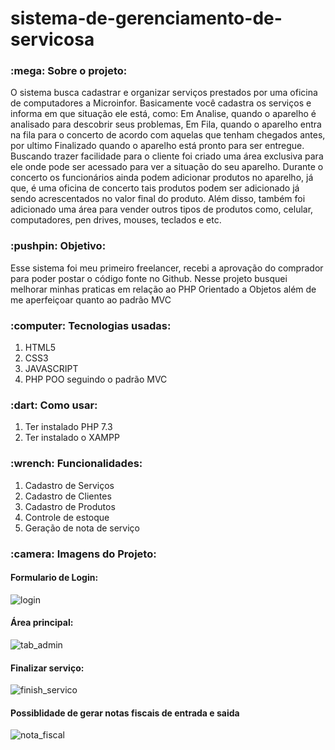 # sistema-de-gerenciamento-de-servicosa

<h3>:mega: Sobre o projeto: </h3>

O sistema busca cadastrar e organizar serviços prestados por uma oficina de computadores a Microinfor.
Basicamente você cadastra os serviços e informa em que situação ele está, como: Em Analise, quando o aparelho é analisado para descobrir seus problemas, Em Fila, quando o aparelho entra na fila para o concerto de acordo com aquelas que tenham chegados antes, por ultimo Finalizado quando o aparelho está pronto para ser entregue. 
Buscando trazer facilidade para o cliente foi criado uma área exclusiva para ele onde pode ser acessado para ver a situação do seu aparelho. Durante o concerto os funcionários ainda podem adicionar produtos no aparelho, já que, é uma oficina de concerto
tais produtos podem ser adicionado já sendo acrescentados no valor final do produto. Além disso, 
também foi adicionado uma área para vender outros tipos de produtos como, celular, computadores, pen drives, mouses, teclados e etc. 

<h3>:pushpin: Objetivo: </h3>
Esse sistema foi meu primeiro freelancer, recebi a aprovação do comprador para poder postar o código fonte no Github. Nesse projeto busquei melhorar minhas praticas em relação ao PHP Orientado a Objetos além de me aperfeiçoar quanto ao padrão MVC

<h3>:computer: Tecnologias usadas: </h3>
<ol>
  <li>HTML5</li>
  <li>CSS3</li>
  <li>JAVASCRIPT</li>
  <li>PHP POO seguindo o padrão MVC</li>
</ol>

<h3>:dart: Como usar:</h3>
<ol>
  <li>Ter instalado PHP 7.3</li>
  <li>Ter instalado o XAMPP</li>
</ol>

<h3>:wrench: Funcionalidades: </h3>
<ol>
  <li>Cadastro de Serviços</li>
  <li>Cadastro de Clientes</li>
  <li>Cadastro de Produtos</li>
  <li>Controle de estoque</li>
  <li>Geração de nota de serviço</li>
</ol>

<h3>:camera: Imagens do Projeto:</h3>

<h4>Formulario de Login: </h4>

![login](https://user-images.githubusercontent.com/65027607/199737925-d60e3e28-4554-4903-909d-e570d312c539.png)

<h4>Área principal: </h4>

![tab_admin](https://user-images.githubusercontent.com/65027607/199738202-3ef4b9d6-42cd-4d87-a521-07e3bea79705.png)

<h4>Finalizar serviço:</h4>

![finish_servico](https://user-images.githubusercontent.com/65027607/199738528-68b08d60-8c8c-435c-bc30-b71a02d17090.png)

<h4>Possiblidade de gerar notas fiscais de entrada e saida</h4>

![nota_fiscal](https://user-images.githubusercontent.com/65027607/199738593-624db1bc-478f-4e49-87a1-923d106961e0.png)
